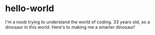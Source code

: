 # hello-world

I'm a noob trying to understand the world of coding. 33 years old, so a dinosaur in this world. Here's to making me a smarter dinosaur!
